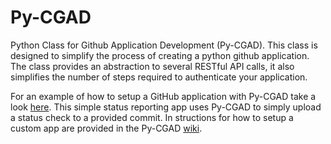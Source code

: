 # Py-CGAD

Python Class for Github Application Development (Py-CGAD). This class is 
designed to simplify the process of creating a python github application. The
class provides an abstraction to several RESTful API calls, it also simplifies
the number of steps required to authenticate your application.

For an example of how to setup a GitHub application with Py-CGAD take a look [here](https://github.com/JoshuaSBrown/PyCGADExample).
This simple status reporting app uses Py-CGAD to simply upload a status check to 
a provided commit. In structions for how to setup a custom app are provided in 
the Py-CGAD [wiki](https://github.com/lanl/Py-CGAD/wiki). 




